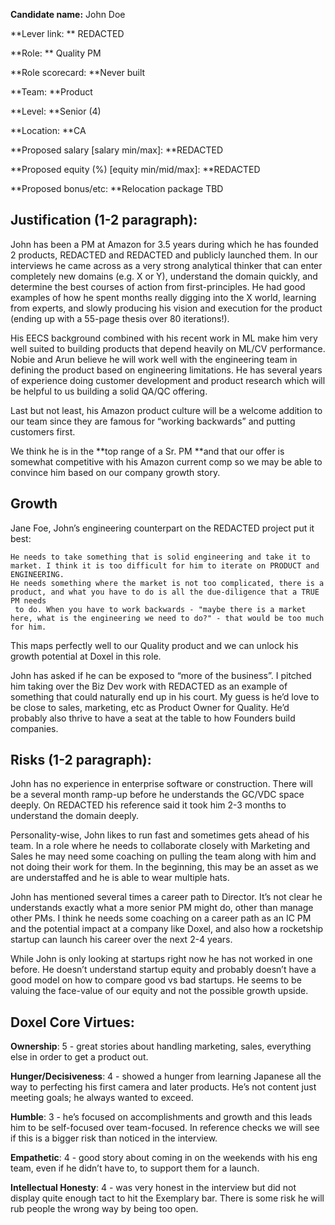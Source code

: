 **Candidate name:** John Doe

**Lever link: ** REDACTED

**Role: ** Quality PM

**Role scorecard: **Never built

**Team: **Product

**Level: **Senior (4)

**Location: **CA 

**Proposed salary [salary min/max]: **REDACTED

**Proposed equity (%) [equity min/mid/max]: **REDACTED  

**Proposed bonus/etc: **Relocation package TBD


## Justification (1-2 paragraph):

John has been a PM at Amazon for 3.5 years during which he has founded 2 products, REDACTED and REDACTED and publicly launched them. In our interviews he came across as a very strong analytical thinker that can enter completely new domains (e.g. X or Y), understand the domain quickly, and determine the best courses of action from first-principles. He had good examples of how he spent months really digging into the X world, learning from experts, and slowly producing his vision and execution for the product (ending up with a 55-page thesis over 80 iterations!). 

His EECS background combined with his recent work in ML make him very well suited to building products that depend heavily on ML/CV performance. Nobie and Arun believe he will work well with the engineering team in defining the product based on engineering limitations. He has several years of experience doing customer development and product research which will be helpful to us building a solid QA/QC offering.

Last but not least, his Amazon product culture will be a welcome addition to our team since they are famous for “working backwards” and putting customers first. 

We think he is in the **top range of a Sr. PM **and that our offer is somewhat competitive with his Amazon current comp so we may be able to convince him based on our company growth story.


## Growth

Jane Foe, John’s engineering counterpart on the REDACTED project put it best: 


    He needs to take something that is solid engineering and take it to market. I think it is too difficult for him to iterate on PRODUCT and ENGINEERING. 
    He needs something where the market is not too complicated, there is a product, and what you have to do is all the due-diligence that a TRUE PM needs
     to do. When you have to work backwards - "maybe there is a market here, what is the engineering we need to do?" - that would be too much for him.

This maps perfectly well to our Quality product and we can unlock his growth potential at Doxel in this role.

John has asked if he can be exposed to “more of the business”. I pitched him taking over the Biz Dev work with REDACTED as an example of something that could naturally end up in his court. My guess is he’d love to be close to sales, marketing, etc as Product Owner for Quality. He’d probably also thrive to have a seat at the table to how Founders build companies.


## Risks (1-2 paragraph):

John has no experience in enterprise software or construction. There will be a several month ramp-up before he understands the GC/VDC space deeply. On REDACTED his reference said it took him 2-3 months to understand the domain deeply.

Personality-wise, John likes to run fast and sometimes gets ahead of his team. In a role where he needs to collaborate closely with Marketing and Sales he may need some coaching on pulling the team along with him and not doing their work for them. In the beginning, this may be an asset as we are understaffed and he is able to wear multiple hats. 

John has mentioned several times a career path to Director. It’s not clear he understands exactly what a more senior PM might do, other than manage other PMs. I think he needs some coaching on a career path as an IC PM and the potential impact at a company like Doxel, and also how a rocketship startup can launch his career over the next 2-4 years.

While John is only looking at startups right now he has not worked in one before. He doesn’t understand startup equity and probably doesn’t have a good model on how to compare good vs bad startups. He seems to be valuing the face-value of our equity and not the possible growth upside. 


## Doxel Core Virtues:

**Ownership**: 5 - great stories about handling marketing, sales, everything else in order to get a product out.

**Hunger/Decisiveness**: 4 - showed a hunger from learning Japanese all the way to perfecting his first camera and later products. He’s not content just meeting goals; he always wanted to exceed. 

**Humble**: 3 - he’s focused on accomplishments and growth and this leads him to be self-focused over team-focused. In reference checks we will see if this is a bigger risk than noticed in the interview.

**Empathetic**: 4 - good story about coming in on the weekends with his eng team, even if he didn’t have to, to support them for a launch. 

**Intellectual Honesty**: 4 - was very honest in the interview but did not display quite enough tact to hit the Exemplary bar. There is some risk he will rub people the wrong way by being too open.

